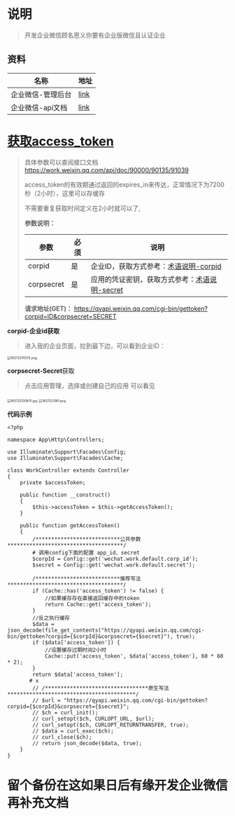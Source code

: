 # 说明

>开发企业微信顾名思义你要有企业版微信且认证企业

## 资料

| 名称              | 地址                                                         |
| ----------------- | ------------------------------------------------------------ |
| 企业微信-管理后台 | [link](https://work.weixin.qq.com/wework_admin/loginpage_wx) |
| 企业微信-api文档  | [link](https://open.work.weixin.qq.com/api/doc/)             |

# [获取access_token](https://work.weixin.qq.com/api/doc/90000/90135/91039)

>具体参数可以查阅接口文档 https://work.weixin.qq.com/api/doc/90000/90135/91039
>
>access_token的有效期通过返回的expires_in来传达，正常情况下为7200秒（2小时），这里可以存缓存
>
>不需要重复获取时间定义在2小时就可以了,
>
>**参数说明：**
>
>| 参数       | 必须 | 说明                                                         |
>| ---------- | ---- | ------------------------------------------------------------ |
>| corpid     | 是   | 企业ID，获取方式参考：[术语说明-corpid](https://work.weixin.qq.com/api/doc/90000/90135/91039#14953/corpid) |
>| corpsecret | 是   | 应用的凭证密钥，获取方式参考：[术语说明-secret](https://work.weixin.qq.com/api/doc/90000/90135/91039#14953/secret) |
>
>**请求地址(GET)：** https://qyapi.weixin.qq.com/cgi-bin/gettoken?corpid=ID&corpsecret=SECRET 

**corpid-企业id获取**

> 进入我的企业页面，拉到最下边，可以看到企业ID：

<img src="https://i.loli.net/2021/11/18/mgqQzGUWctO4x25.png" alt="1637221101(1).png" style="zoom:50%;" />

**corpsecret-Secret**获取

> 点击应用管理，选择或创建自己的应用 可以看见

<img src="https://i.loli.net/2021/11/18/ptA7a3cshVfJdMn.png" alt="1637221308(1).jpg" style="zoom:50%;" />

<img src="https://i.loli.net/2021/11/18/aVuKiZt8kzrmcX5.png" alt="1637221361.png" style="zoom:50%;" />



**代码示例**

```shell
<?php

namespace App\Http\Controllers;

use Illuminate\Support\Facades\Config;
use Illuminate\Support\Facades\Cache;

class WorkController extends Controller
{
    private $accessToken;

    public function __construct()
    {
        $this->accessToken = $this->getAccessToken();
    }

    public function getAccessToken()
    {
        /***************************公共参数*************************************/
        # 调用config下面的配置 app_id、secret
        $corpId = Config::get('wechat.work.default.corp_id');
        $secret = Config::get('wechat.work.default.secret');

        /***************************推荐写法*************************************/
        if (Cache::has('access_token') != false) {
            //如果缓存存在直接返回缓存中的token
            return Cache::get('access_token');
        }
        //反之执行缓存
        $data = json_decode(file_get_contents("https://qyapi.weixin.qq.com/cgi-bin/gettoken?corpid={$corpId}&corpsecret={$secret}"), true);
        if ($data['access_token']) {
            //设置缓存过期时间2小时
            Cache::put('access_token', $data['access_token'], 60 * 60 * 2);
        }
        return $data['access_token'];
       # x
        // /*********************************原生写法*****************************************/
        // $url = "https://qyapi.weixin.qq.com/cgi-bin/gettoken?corpid={$corpId}&corpsecret={$secret}";
        // $ch = curl_init();
        // curl_setopt($ch, CURLOPT_URL, $url);
        // curl_setopt($ch, CURLOPT_RETURNTRANSFER, true);
        // $data = curl_exec($ch);
        // curl_close($ch);
        // return json_decode($data, true);
    }
}

```



# 留个备份在这如果日后有缘开发企业微信再补充文档

